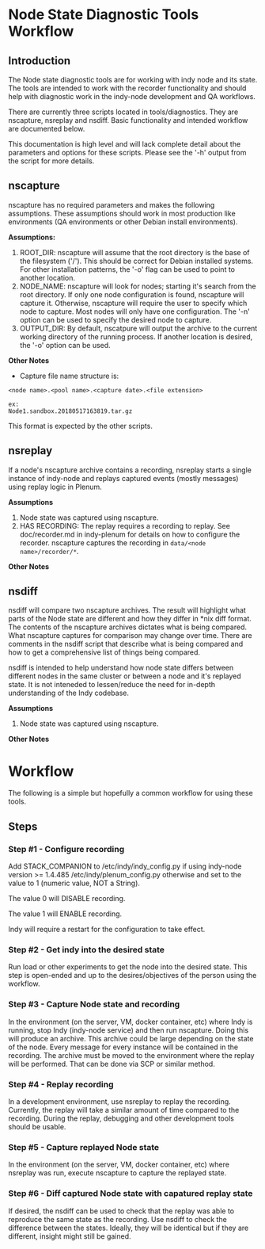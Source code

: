 # Node State Diagnostic Tools Workflow

## Introduction
The Node state diagnostic tools are for working with indy node and its state.
The tools are intended to work with the recorder functionality and should help
with diagnostic work in the indy-node development and QA workflows.
 
There are currently three scripts located in tools/diagnostics. They are
nscapture, nsreplay and nsdiff. Basic functionality and intended workflow are
documented below.

This documentation is high level and will lack complete detail about the
parameters and options for these scripts.  Please see the '-h' output from the
script for more details.

## nscapture

nscapture has no required parameters and makes the following assumptions.
These assumptions should work in most production like environments (QA
environments or other Debian install environments).
 
**Assumptions:**
1. ROOT_DIR: nscapture will assume that the root directory is the base of the
filesystem ('/'). This should be correct for Debian installed systems. For other
installation patterns, the '-o' flag can be used to point to another location.
2. NODE_NAME: nscapture will look for nodes; starting it's search from the root
directory. If only one node configuration is found, nscapture will capture it.
Otherwise, nscapture will require the user to specify which node to capture.
Most nodes will only have one configuration. The '-n' option can be used to
specify the desired node to capture.
3. OUTPUT_DIR: By default, nscatpure will output the archive to the current
working directory of the running process. If another location is desired,
the '-o' option can be used. 

**Other Notes**
* Capture file name structure is:

```
<node name>.<pool name>.<capture date>.<file extension>

ex:
Node1.sandbox.20180517163819.tar.gz
```

This format is expected by the other scripts.

## nsreplay
If a node's nscapture archive contains a recording, nsreplay starts a single
instance of indy-node and replays captured events (mostly messages) using
replay logic in Plenum.

**Assumptions**
1. Node state was captured using nscapture.
2. HAS RECORDING: The replay requires a recording to replay. See doc/recorder.md
in indy-plenum for details on how to configure the recorder. nscapture captures
the recording in ```data/<node name>/recorder/*```.

**Other Notes**

## nsdiff
nsdiff will compare two nscapture archives. The result will highlight what parts
of the Node state are different and how they differ in *nix diff format. The
contents of the nscapture archives dictates what is being compared. What
nscapture captures for comparison may change over time. There are comments in
the nsdiff script that describe what is being compared and how to get a
comprehensive list of things being compared.

nsdiff is intended to help understand how node state differs between different
nodes in the same cluster or between a node and it's replayed state. It is not
inteneded to lessen/reduce the need for in-depth understanding of the Indy
codebase.

**Assumptions**
1. Node state was captured using nscapture.

**Other Notes**

# Workflow
The following is a simple but hopefully a common workflow for using these tools.
## Steps
### Step #1 - Configure recording
Add STACK_COMPANION to
	/etc/indy/indy_config.py if using indy-node version >= 1.4.485
	/etc/indy/plenum_config.py otherwise
and set to the value to 1 (numeric value, NOT a String).

The value 0 will DISABLE recording.

The value 1 will ENABLE recording.

Indy will require a restart for the configuration to take effect.
### Step #2 - Get indy into the desired state
Run load or other experiments to get the node into the desired state. This step
is open-ended and up to the desires/objectives of the person using the workflow.

### Step #3 - Capture Node state and recording
In the environment (on the server, VM, docker container, etc) where Indy is
running, stop Indy (indy-node service) and then run nscapture. Doing this 
will produce an archive. This archive could be large depending on the state of
the node. Every message for every instance will be contained in the recording.
The archive must be moved to the environment where the replay will be performed.
That can be done via SCP or similar method.

### Step #4 - Replay recording
In a development environment, use nsreplay to replay the recording. Currently,
the replay will take a similar amount of time compared to the recording. During
the replay, debugging and other development tools should be usable. 

### Step #5 - Capture replayed Node state
In the environment (on the server, VM, docker container, etc) where nsreplay was
run, execute nscapture to capture the replayed state.

### Step #6 - Diff captured Node state with capatured replay state
If desired, the nsdiff can be used to check that the replay was able to
reproduce the same state as the recording.  Use nsdiff to check the difference
between the states. Ideally, they will be identical but if they are different, 
insight might still be gained. 
